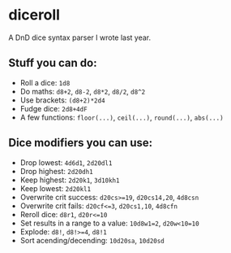 # diceroll

A DnD dice syntax parser I wrote last year.

## Stuff you can do:
 - Roll a dice: `1d8`
 - Do maths: `d8+2`, `d8-2`, `d8*2`, `d8/2`, `d8^2`
 - Use brackets: `(d8+2)*2d4`
 - Fudge dice: `2d8+4dF`
 - A few functions: `floor(...)`, `ceil(...)`, `round(...)`, `abs(...)`
 
## Dice modifiers you can use:
 - Drop lowest: `4d6d1`, `2d20dl1`
 - Drop highest: `2d20dh1`
 - Keep highest: `2d20k1`, `3d10kh1`
 - Keep lowest: `2d20kl1`
 - Overwrite crit success: `d20cs>=19`, `d20cs14,20`, `4d8csn`
 - Overwrite crit fails: `d20cf<=3`, `d20cs1,10`, `4d8cfn`
 - Reroll dice: `d8r1`, `d20r<=10`
 - Set results in a range to a value: `10d8w1=2`, `d20w<10=10`
 - Explode: `d8!`, `d8!>=4`, `d8!1`
 - Sort acending/decending: `10d20sa`, `10d20sd`
